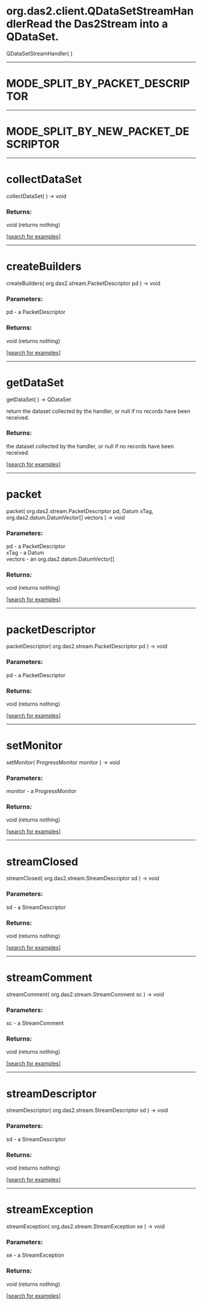 # org.das2.client.QDataSetStreamHandlerRead the Das2Stream into a QDataSet.
QDataSetStreamHandler( )


***
<a name="MODE_SPLIT_BY_PACKET_DESCRIPTOR"></a>
# MODE_SPLIT_BY_PACKET_DESCRIPTOR



***
<a name="MODE_SPLIT_BY_NEW_PACKET_DESCRIPTOR"></a>
# MODE_SPLIT_BY_NEW_PACKET_DESCRIPTOR



***
<a name="collectDataSet"></a>
# collectDataSet
collectDataSet(  ) &rarr; void



### Returns:
void (returns nothing)


<a href="https://github.com/autoplot/dev/search?q=collectDataSet&unscoped_q=collectDataSet">[search for examples]</a>

***
<a name="createBuilders"></a>
# createBuilders
createBuilders( org.das2.stream.PacketDescriptor pd ) &rarr; void



### Parameters:
pd - a PacketDescriptor

### Returns:
void (returns nothing)


<a href="https://github.com/autoplot/dev/search?q=createBuilders&unscoped_q=createBuilders">[search for examples]</a>

***
<a name="getDataSet"></a>
# getDataSet
getDataSet(  ) &rarr; QDataSet

return the dataset collected by the handler, or null if no records have been received.

### Returns:
the dataset collected by the handler, or null if no records have been received.

<a href="https://github.com/autoplot/dev/search?q=getDataSet&unscoped_q=getDataSet">[search for examples]</a>

***
<a name="packet"></a>
# packet
packet( org.das2.stream.PacketDescriptor pd, Datum xTag, org.das2.datum.DatumVector[] vectors ) &rarr; void



### Parameters:
pd - a PacketDescriptor
<br>xTag - a Datum
<br>vectors - an org.das2.datum.DatumVector[]

### Returns:
void (returns nothing)


<a href="https://github.com/autoplot/dev/search?q=packet&unscoped_q=packet">[search for examples]</a>

***
<a name="packetDescriptor"></a>
# packetDescriptor
packetDescriptor( org.das2.stream.PacketDescriptor pd ) &rarr; void



### Parameters:
pd - a PacketDescriptor

### Returns:
void (returns nothing)


<a href="https://github.com/autoplot/dev/search?q=packetDescriptor&unscoped_q=packetDescriptor">[search for examples]</a>

***
<a name="setMonitor"></a>
# setMonitor
setMonitor( ProgressMonitor monitor ) &rarr; void



### Parameters:
monitor - a ProgressMonitor

### Returns:
void (returns nothing)


<a href="https://github.com/autoplot/dev/search?q=setMonitor&unscoped_q=setMonitor">[search for examples]</a>

***
<a name="streamClosed"></a>
# streamClosed
streamClosed( org.das2.stream.StreamDescriptor sd ) &rarr; void



### Parameters:
sd - a StreamDescriptor

### Returns:
void (returns nothing)


<a href="https://github.com/autoplot/dev/search?q=streamClosed&unscoped_q=streamClosed">[search for examples]</a>

***
<a name="streamComment"></a>
# streamComment
streamComment( org.das2.stream.StreamComment sc ) &rarr; void



### Parameters:
sc - a StreamComment

### Returns:
void (returns nothing)


<a href="https://github.com/autoplot/dev/search?q=streamComment&unscoped_q=streamComment">[search for examples]</a>

***
<a name="streamDescriptor"></a>
# streamDescriptor
streamDescriptor( org.das2.stream.StreamDescriptor sd ) &rarr; void



### Parameters:
sd - a StreamDescriptor

### Returns:
void (returns nothing)


<a href="https://github.com/autoplot/dev/search?q=streamDescriptor&unscoped_q=streamDescriptor">[search for examples]</a>

***
<a name="streamException"></a>
# streamException
streamException( org.das2.stream.StreamException se ) &rarr; void



### Parameters:
se - a StreamException

### Returns:
void (returns nothing)


<a href="https://github.com/autoplot/dev/search?q=streamException&unscoped_q=streamException">[search for examples]</a>

